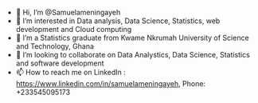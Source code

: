 - 👋 Hi, I’m @Samuelameningayeh
- 👀 I’m interested in Data analysis, Data Science, Statistics, web development and Cloud computing
- 🌱 I’m a Statistics graduate from Kwame Nkrumah University of Science and Technology, Ghana
- 💞️ I’m looking to collaborate on Data Analystics, Data Science, Statistics and software development
- 📫 How to reach me on LinkedIn :
https://www.linkedin.com/in/samuelameningayeh,
 Phone: +233545095173

<!---
Samuelameningayeh/Samuelameningayeh is a ✨ special ✨ repository because its `README.md` (this file) appears on your GitHub profile.
You can click the Preview link to take a look at your changes.
--->
